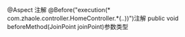 @Aspect 注解
@Before("execution(* com.zhaole.controller.HomeController.*(..))")注解
public void beforeMethod(JoinPoint joinPoint)参数类型
